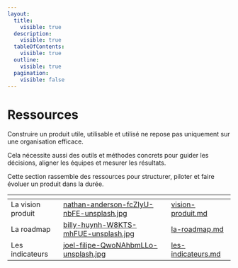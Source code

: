 ```yaml
---
layout:
  title:
    visible: true
  description:
    visible: true
  tableOfContents:
    visible: true
  outline:
    visible: true
  pagination:
    visible: false
---
```


# Ressources

Construire un produit utile, utilisable et utilisé ne repose pas uniquement sur une organisation efficace.

Cela nécessite aussi des outils et méthodes concrets pour guider les décisions, aligner les équipes et mesurer les résultats.

Cette section rassemble des ressources pour structurer, piloter et faire évoluer un produit dans la durée.&#x20;

<table data-view="cards"><thead><tr><th></th><th data-hidden data-card-cover data-type="files"></th><th data-hidden data-card-target data-type="content-ref"></th></tr></thead><tbody><tr><td>La vision produit</td><td><a href="../../../.gitbook/assets/nathan-anderson-fcZIyU-nbFE-unsplash.jpg">nathan-anderson-fcZIyU-nbFE-unsplash.jpg</a></td><td><a href="vision-produit.md">vision-produit.md</a></td></tr><tr><td>La roadmap</td><td><a href="../../../.gitbook/assets/billy-huynh-W8KTS-mhFUE-unsplash.jpg">billy-huynh-W8KTS-mhFUE-unsplash.jpg</a></td><td><a href="la-roadmap.md">la-roadmap.md</a></td></tr><tr><td>Les indicateurs</td><td><a href="../../../.gitbook/assets/joel-filipe-QwoNAhbmLLo-unsplash.jpg">joel-filipe-QwoNAhbmLLo-unsplash.jpg</a></td><td><a href="les-indicateurs.md">les-indicateurs.md</a></td></tr></tbody></table>
